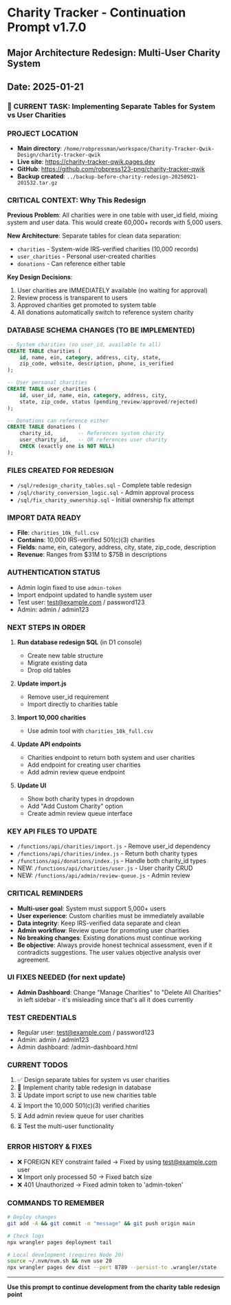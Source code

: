 # Charity Tracker - Continuation Prompt v1.7.0
## Major Architecture Redesign: Multi-User Charity System
## Date: 2025-01-21

### 🔄 CURRENT TASK: Implementing Separate Tables for System vs User Charities

### PROJECT LOCATION
- **Main directory**: `/home/robpressman/workspace/Charity-Tracker-Qwik-Design/charity-tracker-qwik`
- **Live site**: https://charity-tracker-qwik.pages.dev
- **GitHub**: https://github.com/robpress123-png/charity-tracker-qwik
- **Backup created**: `../backup-before-charity-redesign-20250921-201532.tar.gz`

### CRITICAL CONTEXT: Why This Redesign

**Previous Problem**: All charities were in one table with user_id field, mixing system and user data. This would create 60,000+ records with 5,000 users.

**New Architecture**: Separate tables for clean data separation:
- `charities` - System-wide IRS-verified charities (10,000 records)
- `user_charities` - Personal user-created charities
- `donations` - Can reference either table

**Key Design Decisions**:
1. User charities are IMMEDIATELY available (no waiting for approval)
2. Review process is transparent to users
3. Approved charities get promoted to system table
4. All donations automatically switch to reference system charity

### DATABASE SCHEMA CHANGES (TO BE IMPLEMENTED)

```sql
-- System charities (no user_id, available to all)
CREATE TABLE charities (
    id, name, ein, category, address, city, state,
    zip_code, website, description, phone, is_verified
);

-- User personal charities
CREATE TABLE user_charities (
    id, user_id, name, ein, category, address, city,
    state, zip_code, status (pending_review/approved/rejected)
);

-- Donations can reference either
CREATE TABLE donations (
    charity_id,        -- References system charity
    user_charity_id,   -- OR references user charity
    CHECK (exactly one is NOT NULL)
);
```

### FILES CREATED FOR REDESIGN
- `/sql/redesign_charity_tables.sql` - Complete table redesign
- `/sql/charity_conversion_logic.sql` - Admin approval process
- `/sql/fix_charity_ownership.sql` - Initial ownership fix attempt

### IMPORT DATA READY
- **File**: `charities_10k_full.csv`
- **Contains**: 10,000 IRS-verified 501(c)(3) charities
- **Fields**: name, ein, category, address, city, state, zip_code, description
- **Revenue**: Ranges from $31M to $75B in descriptions

### AUTHENTICATION STATUS
- Admin login fixed to use `admin-token`
- Import endpoint updated to handle system user
- Test user: test@example.com / password123
- Admin: admin / admin123

### NEXT STEPS IN ORDER

1. **Run database redesign SQL** (in D1 console)
   - Create new table structure
   - Migrate existing data
   - Drop old tables

2. **Update import.js**
   - Remove user_id requirement
   - Import directly to charities table

3. **Import 10,000 charities**
   - Use admin tool with `charities_10k_full.csv`

4. **Update API endpoints**
   - Charities endpoint to return both system and user charities
   - Add endpoint for creating user charities
   - Add admin review queue endpoint

5. **Update UI**
   - Show both charity types in dropdown
   - Add "Add Custom Charity" option
   - Create admin review queue interface

### KEY API FILES TO UPDATE
- `/functions/api/charities/import.js` - Remove user_id dependency
- `/functions/api/charities/index.js` - Return both charity types
- `/functions/api/donations/index.js` - Handle both charity_id types
- NEW: `/functions/api/charities/user.js` - User charity CRUD
- NEW: `/functions/api/admin/review-queue.js` - Admin review

### CRITICAL REMINDERS
- **Multi-user goal**: System must support 5,000+ users
- **User experience**: Custom charities must be immediately available
- **Data integrity**: Keep IRS-verified data separate and clean
- **Admin workflow**: Review queue for promoting user charities
- **No breaking changes**: Existing donations must continue working
- **Be objective**: Always provide honest technical assessment, even if it contradicts suggestions. The user values objective analysis over agreement.

### UI FIXES NEEDED (for next update)
- **Admin Dashboard**: Change "Manage Charities" to "Delete All Charities" in left sidebar - it's misleading since that's all it does currently

### TEST CREDENTIALS
- Regular user: test@example.com / password123
- Admin: admin / admin123
- Admin dashboard: /admin-dashboard.html

### CURRENT TODOS
1. ✅ Design separate tables for system vs user charities
2. 🔄 Implement charity table redesign in database
3. ⏳ Update import script to use new charities table
4. ⏳ Import the 10,000 501(c)(3) verified charities
5. ⏳ Add admin review queue for user charities
6. ⏳ Test the multi-user functionality

### ERROR HISTORY & FIXES
- ❌ FOREIGN KEY constraint failed → Fixed by using test@example.com user
- ❌ Import only processed 50 → Fixed batch size
- ❌ 401 Unauthorized → Fixed admin token to 'admin-token'

### COMMANDS TO REMEMBER
```bash
# Deploy changes
git add -A && git commit -m "message" && git push origin main

# Check logs
npx wrangler pages deployment tail

# Local development (requires Node 20)
source ~/.nvm/nvm.sh && nvm use 20
npx wrangler pages dev dist --port 8789 --persist-to .wrangler/state
```

---
**Use this prompt to continue development from the charity table redesign point**